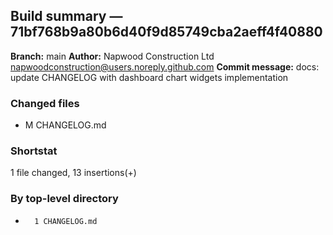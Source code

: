 ## Build summary — 71bf768b9a80b6d40f9d85749cba2aeff4f40880

**Branch:** main
**Author:** Napwood Construction Ltd <napwoodconstruction@users.noreply.github.com>
**Commit message:** docs: update CHANGELOG with dashboard chart widgets implementation

### Changed files
 - M	CHANGELOG.md

### Shortstat
 1 file changed, 13 insertions(+)

### By top-level directory
 -       1 CHANGELOG.md
